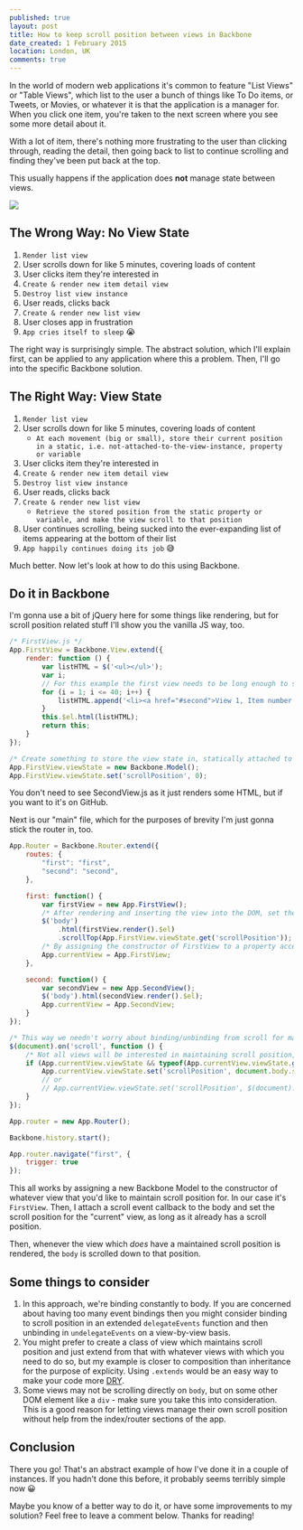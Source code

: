 ```yaml
---
published: true
layout: post
title: How to keep scroll position between views in Backbone
date_created: 1 February 2015
location: London, UK
comments: true
---
```


In the world of modern web applications it's common to feature "List Views" or "Table Views", which list to the user a bunch of things like To Do items, or Tweets, or Movies, or whatever it is that the application is a manager for. When you click one item, you're taken to the next screen where you see some more detail about it.

With a lot of item, there's nothing more frustrating to the user than clicking through, reading the detail, then going back to list to continue scrolling and finding they've been put back at the top.

<!-- Put a GIF here showing what happens when you scroll and then go to the  -->

This usually happens if the application does **not** manage state between views.

<img src="/img/keep-scroll-position.gif" class="float-right small-iphone-image">

## The Wrong Way: No View State

1. `Render list view`
2. User scrolls down for like 5 minutes, covering loads of content
3. User clicks item they're interested in
4. `Create & render new item detail view`
5. `Destroy list view instance`
6. User reads, clicks back
7. `Create & render new list view`
8. User closes app in frustration
9. `App cries itself to sleep` 😭

The right way is surprisingly simple. The abstract solution, which I'll explain first, can be applied to any application where this a problem. Then, I'll go into the specific Backbone solution.

## The Right Way: View State

1. `Render list view`
2. User scrolls down for like 5 minutes, covering loads of content
	* `At each movement (big or small), store their current position in a static, i.e. not-attached-to-the-view-instance, property or variable`
3. User clicks item they're interested in
4. `Create & render new item detail view`
5. `Destroy list view instance`
6. User reads, clicks back
7. `Create & render new list view`
	* `Retrieve the stored position from the static property or variable, and make the view scroll to that position`
8. User continues scrolling, being sucked into the ever-expanding list of items appearing at the bottom of their list
9. `App happily continues doing its job` 😅

Much better. Now let's look at how to do this using Backbone.

## Do it in Backbone

I'm gonna use a bit of jQuery here for some things like rendering, but for scroll position related stuff I'll show you the vanilla JS way, too.

~~~javascript
/* FirstView.js */
App.FirstView = Backbone.View.extend({
	render: function () {
		var listHTML = $('<ul></ul>');
		var i;
		// For this example the first view needs to be long enough to scroll
		for (i = 1; i <= 40; i++) {
			listHTML.append('<li><a href="#second">View 1, Item number ' + i + '</a></li>');
		}
		this.$el.html(listHTML);
		return this;
	}
});

/* Create something to store the view state in, statically attached to the View constructor itself, rather than an instance. The default scroll position should be 0, and remember this'll only be set *once*, when this file first loads. */
App.FirstView.viewState = new Backbone.Model();
App.FirstView.viewState.set('scrollPosition', 0);
~~~

You don't need to see SecondView.js as it just renders some HTML, but if you want to it's on GitHub.

Next is our "main" file, which for the purposes of brevity I'm just gonna stick the router in, too.

~~~javascript
App.Router = Backbone.Router.extend({
	routes: {
		"first": "first",
		"second": "second",
	},

	first: function() {
		var firstView = new App.FirstView();
		/* After rendering and inserting the view into the DOM, set the scroll position immediately. */
		$('body')
			.html(firstView.render().$el)
			.scrollTop(App.FirstView.viewState.get('scrollPosition'));
		/* By assigning the constructor of FirstView to a property accessible elsewhere we can modify its view state */
		App.currentView = App.FirstView;
	},

	second: function() {
		var secondView = new App.SecondView();
		$('body').html(secondView.render().$el);
		App.currentView = App.SecondView;
	}
});

/* This way we needn't worry about binding/unbinding from scroll for many different views */
$(document).on('scroll', function () {
	/* Not all views will be interested in maintaining scroll position, so we need to check them first. */
	if (App.currentView.viewState && typeof(App.currentView.viewState.get('scrollPosition')) !== 'undefined') {
		App.currentView.viewState.set('scrollPosition', document.body.scrollTop);
		// or
		// App.currentView.viewState.set('scrollPosition', $(document).scrollTop());
	}
});

App.router = new App.Router();

Backbone.history.start();

App.router.navigate("first", {
	trigger: true
});
~~~

This all works by assigning a new Backbone Model to the constructor of whatever view that you'd like to maintain scroll position for. In our case it's `FirstView`. Then, I attach a scroll event callback to the body and set the scroll position for the "current" view, as long as it already has a scroll position.

Then, whenever the view which *does* have a maintained scroll position is rendered, the `body` is scrolled down to that position.

## Some things to consider

1. In this approach, we're binding constantly to body. If you are concerned about having too many event bindings then you might consider binding to scroll position in an extended `delegateEvents` function and then unbinding in `undelegateEvents` on a view-by-view basis.
2. You might prefer to create a class of view which maintains scroll position and just extend from that with whatever views with which you need to do so, but my example is closer to composition than inheritance for the purpose of explicity. Using `.extends` would be an easy way to make your code more [DRY](http://en.wikipedia.org/wiki/Don%27t_repeat_yourself).
3. Some views may not be scrolling directly on `body`, but on some other DOM element like a `div` - make sure you take this into consideration. This is a good reason for letting views manage their own scroll position without help from the index/router sections of the app.

## Conclusion

There you go! That's an abstract example of how I've done it in a couple of instances. If you hadn't done this before, it probably seems terribly simple now 😀

Maybe you know of a better way to do it, or have some improvements to my solution? Feel free to leave a comment below. Thanks for reading!
